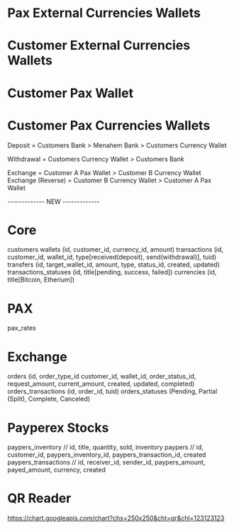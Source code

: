 # Pax External Currencies Wallets

# Customer External Currencies Wallets

# Customer Pax Wallet
# Customer Pax Currencies Wallets

Deposit = Customers Bank > Menahem Bank > Customers Currency Wallet

Withdrawal = Customers Currency Wallet > Customers Bank

Exchange = Customer A Pax Wallet > Customer B Currency Wallet
Exchange (Reverse) = Customer B Currency Wallet > Customer A Pax Wallet

------------- NEW -------------

# Core
customers
wallets (id, customer_id, currency_id, amount)
transactions (id, customer_id, wallet_id, type[received(deposit), send(withdrawal)], tuid)
transfers (id, target_wallet_id, amount, type, status_id, created, updated)
transactions_statuses (id, title[pending, success, failed])
currencies (id, title[Bitcoin, Etherium])

# PAX
pax_rates

# Exchange
orders (id, order_type_id customer_id, wallet_id, order_status_id, request_amount, current_amount, created, updated, completed)
orders_transactions (id, order_id, tuid)
orders_statuses (Pending, Partial (Split), Complete, Canceled)

# Payperex Stocks
paypers_inventory // id, title, quantity, sold, inventory
paypers // id, customer_id, paypers_inventory_id, paypers_transaction_id, created
paypers_transactions // id, receiver_id, sender_id, paypers_amount, payed_amount, currency, created

# QR Reader
https://chart.googleapis.com/chart?chs=250x250&cht=qr&chl=123123123